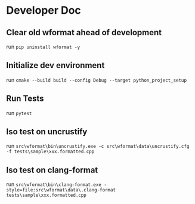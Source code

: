 # Developer Doc

## Clear old wformat ahead of development

run ```pip uninstall wformat -y```

## Initialize dev environment

run ```cmake --build build --config Debug --target python_project_setup```

## Run Tests

run ```pytest```

## Iso test on uncrustify

run ```src\wformat\bin\uncrustify.exe -c src\wformat\data\uncrustify.cfg -f tests\sample\xxx.formatted.cpp```

## Iso test on clang-format

run ```src\wformat\bin\clang-format.exe -style=file:src\wformat\data\.clang-format tests\sample\xxx.formatted.cpp```
